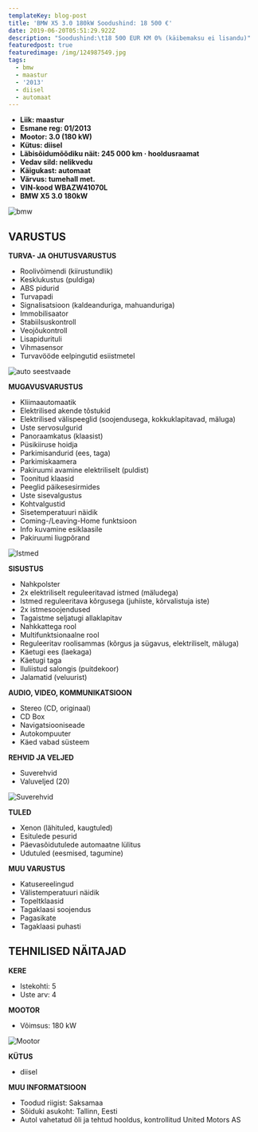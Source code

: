 ```yaml
---
templateKey: blog-post
title: 'BMW X5 3.0 180kW Soodushind: 18 500 €'
date: 2019-06-20T05:51:29.922Z
description: "Soodushind:\t18 500 EUR KM 0% (käibemaksu ei lisandu)"
featuredpost: true
featuredimage: /img/124987549.jpg
tags:
  - bmw
  - maastur
  - '2013'
  - diisel
  - automaat
---
```

* **Liik:	maastur** 
* **Esmane reg:	01/2013** 
* **Mootor:	3.0 (180 kW)** 
* **Kütus:	diisel** 
* **Läbisõidumõõdiku näit:	245 000 km · hooldusraamat** 
* **Vedav sild:	nelikvedu** 
* **Käigukast:	automaat** 
* **Värvus:	tumehall met.** 
* **VIN-kood WBAZW41070L** 
* **BMW X5 3.0 180kW** 

![bmw](/img/124987549.jpg "bmw")

## VARUSTUS

**TURVA- JA OHUTUSVARUSTUS**

* Roolivõimendi (kiirustundlik)
* Kesklukustus (puldiga)
* ABS pidurid
* Turvapadi
* Signalisatsioon (kaldeanduriga, mahuanduriga)
* Immobilisaator
* Stabiilsuskontroll
* Veojõukontroll
* Lisapidurituli
* Vihmasensor
* Turvavööde eelpingutid esiistmetel

![auto seestvaade](/img/124987665.jpg "auto seestvaade")

**MUGAVUSVARUSTUS**

* Kliimaautomaatik
* Elektrilised akende tõstukid
* Elektrilised välispeeglid (soojendusega, kokkuklapitavad, mäluga)
* Uste servosulgurid
* Panoraamkatus (klaasist)
* Püsikiiruse hoidja
* Parkimisandurid (ees, taga)
* Parkimiskaamera
* Pakiruumi avamine elektriliselt (puldist)
* Toonitud klaasid
* Peeglid päikesesirmides
* Uste sisevalgustus
* Kohtvalgustid
* Sisetemperatuuri näidik
* Coming-/Leaving-Home funktsioon
* Info kuvamine esiklaasile
* Pakiruumi liugpõrand

![Istmed](/img/122288482.jpg "Autoistmed")

**SISUSTUS**

* Nahkpolster
* 2x elektriliselt reguleeritavad istmed (mäludega)
* Istmed reguleeritava kõrgusega (juhiiste, kõrvalistuja iste)
* 2x istmesoojendused
* Tagaistme seljatugi allaklapitav
* Nahkkattega rool
* Multifunktsionaalne rool
* Reguleeritav roolisammas (kõrgus ja sügavus, elektriliselt, mäluga)
* Käetugi ees (laekaga)
* Käetugi taga
* Iluliistud salongis (puitdekoor)
* Jalamatid (veluurist)

**AUDIO, VIDEO, KOMMUNIKATSIOON**

* Stereo (CD, originaal)
* CD Box
* Navigatsiooniseade
* Autokompuuter
* Käed vabad süsteem

**REHVID JA VELJED**

* Suverehvid
* Valuveljed (20)

![Suverehvid](/img/124987686.jpg "Suverehvid")

**TULED**

* Xenon (lähituled, kaugtuled)
* Esitulede pesurid
* Päevasõidutulede automaatne lülitus
* Udutuled (eesmised, tagumine)

**MUU VARUSTUS**

* Katusereelingud
* Välistemperatuuri näidik
* Topeltklaasid
* Tagaklaasi soojendus
* Pagasikate
* Tagaklaasi puhasti

## TEHNILISED NÄITAJAD

**KERE**

* Istekohti:	5
* Uste arv:	4

**MOOTOR**

* Võimsus:	180 kW

![Mootor](/img/122288559.jpg "Mootor")

**KÜTUS**

* diisel

**MUU INFORMATSIOON**

* Toodud riigist: Saksamaa
* Sõiduki asukoht: Tallinn, Eesti
* Autol vahetatud õli ja tehtud hooldus, kontrollitud United Motors AS
